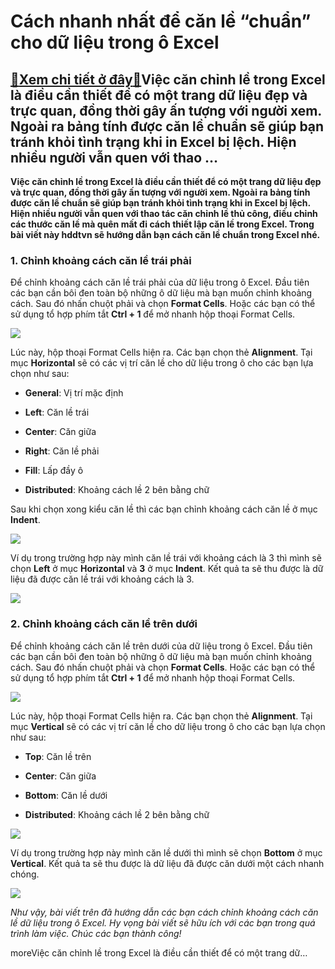 Cách nhanh nhất để căn lề “chuẩn” cho dữ liệu trong ô Excel
===========================================================

[:gift:Xem chi tiết ở đây:gift:](https://hddtvn.com/cach-nhanh-nhat-de-can-le-chuan-cho-du-lieu-trong-o-excel/)Việc căn chỉnh lề trong Excel là điều cần thiết để có một trang dữ liệu đẹp và trực quan, đồng thời gây ấn tượng với người xem. Ngoài ra bảng tính được căn lề chuẩn sẽ giúp bạn tránh khỏi tình trạng khi in Excel bị lệch. Hiện nhiều người vẫn quen với thao …
-----------------------------------------------------------------------------------------------------------------------------------------------------------------------------------------------------------------------------------------------------------------

**Việc căn chỉnh lề trong Excel là điều cần thiết để có một trang dữ liệu đẹp và trực quan, đồng thời gây ấn tượng với người xem. Ngoài ra bảng tính được căn lề chuẩn sẽ giúp bạn tránh khỏi tình trạng khi in Excel bị lệch. Hiện nhiều người vẫn quen với thao tác căn chỉnh lề thủ công, điều chỉnh các thước căn lề mà quên mất đi cách thiết lập căn lề trong Excel. Trong bài viết này hddtvn sẽ hướng dẫn bạn cách căn lề chuẩn trong Excel nhé.**


### 1. Chỉnh khoảng cách căn lề trái phải


Để chỉnh khoảng cách căn lề trái phải của dữ liệu trong ô Excel. Đầu tiên các bạn cần bôi đen toàn bộ những ô dữ liệu mà bạn muốn chỉnh khoảng cách. Sau đó nhấn chuột phải và chọn **Format Cells**. Hoặc các bạn có thể sử dụng tổ hợp phím tắt **Ctrl + 1** để mở nhanh hộp thoại Format Cells.


![](https://hddtvn.com/wp-content/uploads/2021/01/tejbiJ4.png)


Lúc này, hộp thoại Format Cells hiện ra. Các bạn chọn thẻ **Alignment**. Tại mục **Horizontal** sẽ có các vị trí căn lề cho dữ liệu trong ô cho các bạn lựa chọn như sau:




* **General**: Vị trí mặc định

* **Left**: Căn lề trái

* **Center**: Căn giữa

* **Right**: Căn lề phải

* **Fill**: Lấp đầy ô

* **Distributed**: Khoảng cách lề 2 bên bằng chữ



Sau khi chọn xong kiểu căn lề thì các bạn chỉnh khoảng cách căn lề ở mục **Indent**.


![](https://hddtvn.com/wp-content/uploads/2021/01/qOz2naV.png)


Ví dụ trong trường hợp này mình căn lề trái với khoảng cách là 3 thì mình sẽ chọn **Left** ở mục **Horizontal** và **3** ở mục **Indent**. Kết quả ta sẽ thu được là dữ liệu đã được căn lề trái với khoảng cách là 3.


![](https://hddtvn.com/wp-content/uploads/2021/01/QTpSIOW.png)


### 2. Chỉnh khoảng cách căn lề trên dưới


Để chỉnh khoảng cách căn lề trên dưới của dữ liệu trong ô Excel. Đầu tiên các bạn cần bôi đen toàn bộ những ô dữ liệu mà bạn muốn chỉnh khoảng cách. Sau đó nhấn chuột phải và chọn **Format Cells**. Hoặc các bạn có thể sử dụng tổ hợp phím tắt **Ctrl + 1** để mở nhanh hộp thoại Format Cells.


![](https://hddtvn.com/wp-content/uploads/2021/01/tejbiJ4.png)


Lúc này, hộp thoại Format Cells hiện ra. Các bạn chọn thẻ **Alignment**. Tại mục **Vertical** sẽ có các vị trí căn lề cho dữ liệu trong ô cho các bạn lựa chọn như sau:




* **Top**: Căn lề trên

* **Center**: Căn giữa

* **Bottom**: Căn lề dưới

* **Distributed**: Khoảng cách lề 2 bên bằng chữ



![](https://hddtvn.com/wp-content/uploads/2021/01/Lt9r2bh.png)


Ví dụ trong trường hợp này mình căn lề dưới thì mình sẽ chọn **Bottom** ở mục **Vertical**. Kết quả ta sẽ thu được là dữ liệu đã được căn dưới một cách nhanh chóng.


[![](https://hddtvn.com/wp-content/uploads/2021/01/DxAe8lK.png)](https://hddtvn.com/wp-content/uploads/2021/01/DxAe8lK.png)


*Như vậy, bài viết trên đã hướng dẫn các bạn cách chỉnh khoảng cách căn lề dữ liệu trong ô Excel. Hy vọng bài viết sẽ hữu ích với các bạn trong quá trình làm việc. Chúc các bạn thành công!*


moreViệc căn chỉnh lề trong Excel là điều cần thiết để có một trang dữ…

